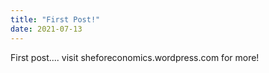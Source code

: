 ```yaml
---
title: "First Post!"
date: 2021-07-13
---
```


First post.... visit sheforeconomics.wordpress.com for more!
